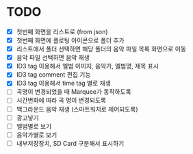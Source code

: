 # TODO
- [X] 첫번째 화면을 리스트로 (from json)
- [X] 첫번째 화면에 플로팅 아이콘으로 폴더 추가
- [X] 리스트에서 폴더 선택하면 해당 폴더의 음악 파일 목록 화면으로 이동
- [X] 음악 파일 선택하면 음악 재생
- [X] ID3 tag 이용해서 엘범 이미지, 음악가, 엘범명, 제목 표시
- [X] ID3 tag comment 편집 기능
- [X] ID3 tag 이용해서 time tag 별로 재생
- [ ] 곡명이 변경되었을 때 Marquee가 동작하도록
- [ ] 시간변화에 따라 곡 명이 변경되도록  
- [ ] 백그라운드 음악 재생 (스마트워치로 제어되도록)
- [ ] 광고넣기
- [ ] 앨범별로 보기
- [ ] 음악가별로 보기  
- [ ] 내부저장장치, SD Card 구분해서 표시하기
